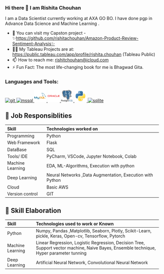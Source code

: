 ### Hi there 👋 I am Rishita Chouhan

I am a Data Scientist currently working at AXA GO BO. I have done pgp in Advance Data Science and Machine Learning .



 - 🌱 You can visit my Capston project - ✨https://github.com/rishitachouhan/Amazon-Product-Review-Sentiment-Analysis✨ 
 - 👨‍💻 My Tableau Projects are at: https://public.tableau.com/app/profile/rishita.chouhan (Tableau Public)
 - 📫 How to reach me: rishitchouhan@icloud.com
 - ⚡ Fun Fact: The most life-changing book for me is Bhagwad Gita.

<h3 align="left">Languages and Tools:</h3>
<p align="left"> <a href="https://git-scm.com/" target="_blank"> <img src="https://www.vectorlogo.zone/logos/git-scm/git-scm-icon.svg" alt="git" width="40" height="40"/> </a> <a href="https://www.microsoft.com/en-us/sql-server" target="_blank"> <img src="https://www.svgrepo.com/show/303229/microsoft-sql-server-logo.svg" alt="mssql" width="40" height="40"/> </a> <a href="https://www.mysql.com/" target="_blank"> <img src="https://raw.githubusercontent.com/devicons/devicon/master/icons/mysql/mysql-original-wordmark.svg" alt="mysql" width="40" height="40"/> </a> <a href="https://www.oracle.com/" target="_blank"> <img src="https://raw.githubusercontent.com/devicons/devicon/master/icons/oracle/oracle-original.svg" alt="oracle" width="40" height="40"/> </a> <a href="https://www.postgresql.org" target="_blank"> <img src="https://raw.githubusercontent.com/devicons/devicon/master/icons/postgresql/postgresql-original-wordmark.svg" alt="postgresql" width="40" height="40"/> </a> <a href="https://www.python.org" target="_blank"> <img src="https://raw.githubusercontent.com/devicons/devicon/master/icons/python/python-original.svg" alt="python" width="40" height="40"/> </a> <a href="https://www.sqlite.org/" target="_blank"> <img src="https://www.vectorlogo.zone/logos/sqlite/sqlite-icon.svg" alt="sqlite" width="40" height="40"/> </a> </p>
 
  ## :wrench: Job Responsiblities

| Skill | Technologies worked on | 
|:--|:------------|
| Programming | Python |
| Web Framework | Flask|
| DataBase | SQL |
| Tools/ IDE | PyCharm, VSCode, Jupyter Notebook, Colab |
| Machine Learning | EDA, ML-Algorithms, Execution with python |
| Deep Learning | Neural Networks ,Data Augmentation, Execution with Python |
| Cloud | Basic AWS |
| Version control | GIT |

## :notebook_with_decorative_cover: Skill Elaboration

| Skill | Technologies used to work or Known | 
|:--|:------------|
| Python | Numpy, Pandas ,Matplotlib, Seaborn, Plotly, Scikit-Learn, pickle, Keras, Open-cv, Tensorflow, Pytorch |
| Machine Learning | Linear Regression, Logistic Regression, Decision Tree, Support vector machine, Naive Bayes, Ensemble technique, Hyper parameter tunning  |
| Deep Learning | Artificial Neural Network, Convolutional Neural Network|

